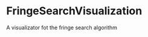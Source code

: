FringeSearchVisualization
=========================

A visualizator fot the fringe search algorithm
